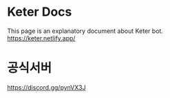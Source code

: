 # Keter Docs
This page is an explanatory document about Keter bot.  
https://keter.netlify.app/

# 공식서버

https://discord.gg/pynVX3J

